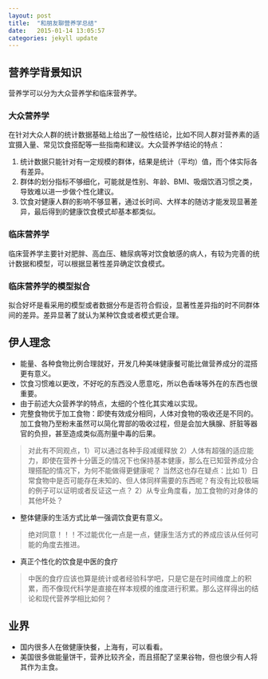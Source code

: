 ```yaml
---
layout: post
title:  "和朋友聊营养学总结"
date:   2015-01-14 13:05:57
categories: jekyll update
---
```


## 营养学背景知识
营养学可以分为大众营养学和临床营养学。
### 大众营养学
  在针对大众人群的统计数据基础上给出了一般性结论，比如不同人群对营养素的适宜摄入量、常见饮食搭配等一些指南和建议。大众营养学结论的特点：
  
1. 统计数据只能针对有一定规模的群体，结果是统计（平均）值，而个体实际各有差异。
2. 群体的划分指标不够细化，可能就是性别、年龄、BMI、吸烟饮酒习惯之类，导致难以进一步做个性化建议。
3. 饮食对健康人群的影响不够显著，通过长时间、大样本的随访才能发现显著差异，最后得到的健康饮食模式却基本都类似。 

### 临床营养学  
  临床营养学主要针对肥胖、高血压、糖尿病等对饮食敏感的病人，有较为完善的统计数据和模型，可以根据显著性差异确定饮食模式。

### 临床营养学的模型拟合
  拟合好坏是看采用的模型或者数据分布是否符合假设，显著性差异指的时不同群体间的差异。差异显著了就认为某种饮食或者模式更合理。


## 伊人理念
- 能量、各种食物比例合理就好，开发几种美味健康餐可能比做营养成分的混搭更有意义。
- 饮食习惯难以更改，不好吃的东西没人愿意吃，所以色香味等外在的东西也很重要。
- 由于前述大众营养学的特点，太细的个性化其实难以实现。
- 完整食物优于加工食物：即使有效成分相同，人体对食物的吸收还是不同的。加工食物乃至粉末虽然可以简化胃部的吸收过程，但是会加大胰腺、肝脏等器官的负担，甚至造成类似高剂量中毒的后果。

> 对此有不同观点，1）可以通过各种手段减缓释放 2）人体有超强的适应能力，即使在营养十分匮乏的情况下也保持基本健康，那么在已知营养成分合理搭配的情况下，为何不能做得更健康呢？
        当然这也存在疑点：比如 1）日常食物中是否可能存在未知的、但人体同样需要的东西呢？有没有比较极端的例子可以证明或者反证这一点？ 2）从专业角度看，加工食物的对身体的其他坏处？
        
- 整体健康的生活方式比单一强调饮食更有意义。

> 绝对同意！！！不过能优化一点是一点，健康生活方式的养成应该从任何可能的角度去推进。

- 真正个性化的饮食是中医的食疗

> 中医的食疗应该也算是统计或者经验科学吧，只是它是在时间维度上的积累，而不像现代科学是直接在样本规模的维度进行积累。那么这样得出的结论和现代营养学相比如何？

## 业界
- 国内很多人在做健康快餐，上海有，可以看看。
- 美国很多做能量饼干，营养比较齐全，而且搭配了坚果谷物，但也很少有人将其作为主食。
